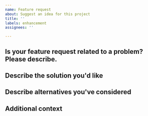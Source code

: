 ```yaml
---
name: Feature request
about: Suggest an idea for this project
title: ''
labels: enhancement
assignees: ''

---
```


<!-- Uncomment any section below only if it's relevant to your request -->

## **Is your feature request related to a problem? Please describe.**
<!-- A clear and concise description of what the problem is. Ex. I'm always frustrated when [...] -->

## **Describe the solution you'd like**
<!-- A clear and concise description of what you want to happen. -->

## **Describe alternatives you've considered**
<!-- A clear and concise description of any alternative solutions or features you've considered. -->

## **Additional context**
<!-- Add any other context or screenshots about the feature request here. -->
